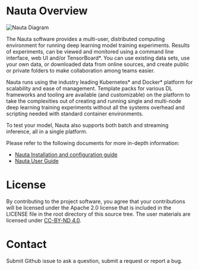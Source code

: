 # Nauta Overview

![Nauta Diagram](docs/nauta.svg)

The Nauta software provides a multi-user, distributed computing environment for running deep learning model training experiments. Results of experiments, can be viewed and monitored using a command line interface, web UI and/or TensorBoard*. You can use existing 
data sets, use your own data, or downloaded data from online sources, and create public or private folders to make collaboration 
among teams easier. 

Nauta runs using the industry leading Kubernetes* and Docker* platform for scalability and ease of management. 
Template packs for various DL frameworks and tooling are available (and customizable) on the platform to take the complexities out of creating and running single and multi-node 
deep learning training experiments without all the systems overhead and scripting needed with standard container environments.

To test your model, Nauta also supports both batch and streaming inference, all in a single platform.

Please refer to the following documents for more in-depth information:

- [Nauta Installation and configuration guide](docs/installation-and-configuration/) 
- [Nauta User Guide](docs/user-guide/README.md)

# License

By contributing to the project software, you agree that your contributions will be licensed under the Apache 2.0 license that is included in the LICENSE file in the root directory of this source tree.
The user materials are licensed under [CC-BY-ND 4.0](https://creativecommons.org/licenses/by-nd/4.0/legalcode).

# Contact

Submit Github issue to ask a question, submit a request or report a bug.
